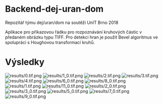 # Backend-dej-uran-dom
Repozitář týmu dej/uran/dom na soutěži UnIT Brno 2018

Aplikace pro příkazovou řádku pro rozpoznávání kruhových částic v předaném obrázku typu TIFF.
Pro detekci hran je použit Bevel algoritmus ve spolupráci s Houghovou transformací kruhů.

# Výsledky
![results/0.tif.png](/results/0.tif.png)
![results/1_0.tif.png](/results/1_0.tif.png)
![results/2.tif.png](/results/2.tif.png)
![results/3.tif.png](/results/3.tif.png)
![results/4.tif.png](/results/4.tif.png)
![results/6_0.tif.png](/results/6_0.tif.png)
![results/8_0.tif.png](/results/8_0.tif.png)
![results/1.tif.png](/results/1.tif.png)
![results/11_0.tif.png](/results/11_0.tif.png)
![results/2_0.tif.png](/results/2_0.tif.png)
![results/3_0.tif.png](/results/3_0.tif.png)
![results/5_0.tif.png](/results/5_0.tif.png)
![results/7_0.tif.png](/results/7_0.tif.png)
![results/9_0.tif.png](/results/9_0.tif.png)
